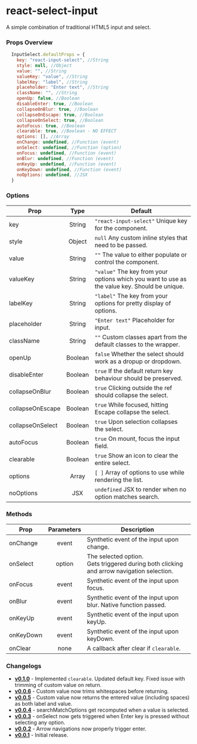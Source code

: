 # react-select-input

A simple combination of traditional HTML5 input and select.

### Props Overview
```javascript
  InputSelect.defaultProps = {
    key: "react-input-select", //String
    style: null, //Object
    value: "", //String
    valueKey: "value", //String
    labelKey: "label", //String
    placeholder: "Enter text", //String
    className: "", //String
    openUp: false, //Boolean
    disableEnter: true, //Boolean
    collapseOnBlur: true, //Boolean
    collapseOnEscape: true, //Boolean 
    collapseOnSelect: true, //Boolean
    autoFocus: true, //Boolean
    clearable: true, //Boolean - NO EFFECT
    options: [], //Array
    onChange: undefined, //Function (event)
    onSelect: undefined, //Function (option)
    onFocus: undefined, //Function (event)
    onBlur: undefined, //Function (event)
    onKeyUp: undefined, //Function (event)
    onKeyDown: undefined, //Function (event)
    noOptions: undefined, //JSX
  }
```

### Options
Prop | Type | Default
--- | :---: | ---
key | String | `"react-input-select"` Unique key for the component.
style | Object | `null` Any custom inline styles that need to be passed.
value | String | `""` The value to either populate or control the component.
valueKey | String | `"value"` The key from your options which you want to use as the value key. Should be unique.
labelKey | String | `"label"` The key from your options for pretty display of options.
placeholder | String | `"Enter text"` Placeholder for input.
className | String | `""` Custom classes apart from the default classes to the wrapper.
openUp | Boolean | `false` Whether the select should work as a dropup or dropdown.
disableEnter | Boolean | `true` If the default return key behaviour should be preserved.
collapseOnBlur | Boolean | `true` Clicking outside the ref should collapse the select.
collapseOnEscape | Boolean | `true` While focused, hitting Escape collapse the select.
collapseOnSelect | Boolean | `true` Upon selection collapses the select.
autoFocus | Boolean | `true` On mount, focus the input field.
clearable | Boolean | `true` Show an icon to clear the entire select.
options | Array | `[ ]` Array of options to use while rendering the list.
noOptions | JSX | `undefined` JSX to render when no option matches search.

### Methods
Prop | Parameters | Description
--- | :---: | ---
onChange | event | Synthetic event of the input upon change.
onSelect | option | The selected option.<br />Gets triggered during both clicking and arrow navigation selection.
onFocus | event | Synthetic event of the input upon focus.
onBlur | event | Synthetic event of the input upon blur. Native function passed.
onKeyUp | event | Synthetic event of the input upon keyUp.
onKeyDown | event | Synthetic event of the input upon keyDown.
onClear | none | A callback after clear if `clearable`.


### Changelogs
- **[v0.1.0](https://github.com/samrith-s/react-select-input/releases/tag/v0.1.0)** - Implemented `clearable`. Updated default key. Fixed issue with trimming of custom value on return.
- **[v0.0.6](https://github.com/samrith-s/react-select-input/releases/tag/v0.0.6)** - Custom value now trims whitespaces before returning.
- **[v0.0.5](https://github.com/samrith-s/react-select-input/releases/tag/v0.0.5)** - Custom value now returns the entered value (including spaces) as both label and value.
- **[v0.0.4](https://github.com/samrith-s/react-select-input/releases/tag/v0.0.4)** - searchMatchOptions get recomputed when a value is selected.
- **[v0.0.3](https://github.com/samrith-s/react-select-input/releases/tag/v0.0.3)** - onSelect now gets triggered when Enter key is pressed without selecting any option.
- **[v0.0.2](https://github.com/samrith-s/react-select-input/releases/tag/v0.0.2)** - Arrow navigations now properly trigger enter.
- **[v0.0.1](https://github.com/samrith-s/react-select-input/releases/tag/v0.0.1)** - Initial release.
